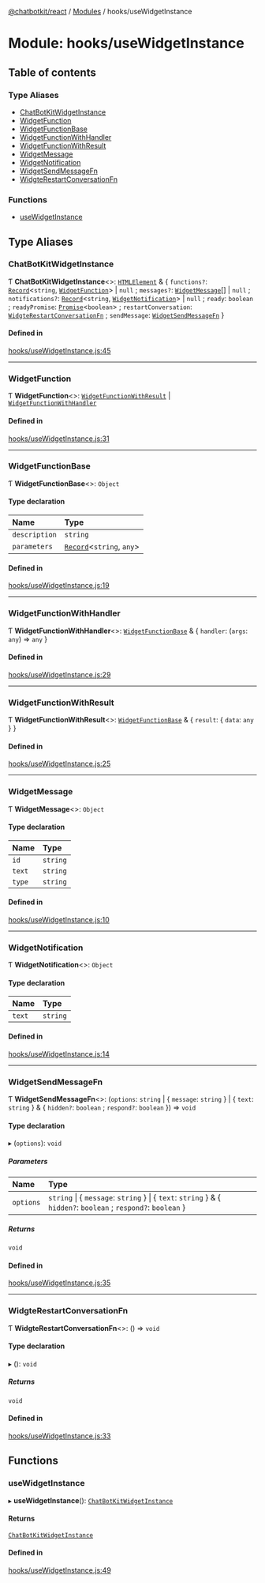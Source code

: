 [@chatbotkit/react](../README.md) / [Modules](../modules.md) / hooks/useWidgetInstance

# Module: hooks/useWidgetInstance

## Table of contents

### Type Aliases

- [ChatBotKitWidgetInstance](hooks_useWidgetInstance.md#chatbotkitwidgetinstance)
- [WidgetFunction](hooks_useWidgetInstance.md#widgetfunction)
- [WidgetFunctionBase](hooks_useWidgetInstance.md#widgetfunctionbase)
- [WidgetFunctionWithHandler](hooks_useWidgetInstance.md#widgetfunctionwithhandler)
- [WidgetFunctionWithResult](hooks_useWidgetInstance.md#widgetfunctionwithresult)
- [WidgetMessage](hooks_useWidgetInstance.md#widgetmessage)
- [WidgetNotification](hooks_useWidgetInstance.md#widgetnotification)
- [WidgetSendMessageFn](hooks_useWidgetInstance.md#widgetsendmessagefn)
- [WidgteRestartConversationFn](hooks_useWidgetInstance.md#widgterestartconversationfn)

### Functions

- [useWidgetInstance](hooks_useWidgetInstance.md#usewidgetinstance)

## Type Aliases

### ChatBotKitWidgetInstance

Ƭ **ChatBotKitWidgetInstance**\<\>: [`HTMLElement`]( https://developer.mozilla.org/docs/Web/API/HTMLElement ) & \{ `functions?`: [`Record`]( https://www.typescriptlang.org/docs/handbook/utility-types.html#recordkeys-type )\<`string`, [`WidgetFunction`](hooks_useWidgetInstance.md#widgetfunction)\> \| ``null`` ; `messages?`: [`WidgetMessage`](hooks_useWidgetInstance.md#widgetmessage)[] \| ``null`` ; `notifications?`: [`Record`]( https://www.typescriptlang.org/docs/handbook/utility-types.html#recordkeys-type )\<`string`, [`WidgetNotification`](hooks_useWidgetInstance.md#widgetnotification)\> \| ``null`` ; `ready`: `boolean` ; `readyPromise`: [`Promise`]( https://developer.mozilla.org/docs/Web/JavaScript/Reference/Global_Objects/Promise )\<`boolean`\> ; `restartConversation`: [`WidgteRestartConversationFn`](hooks_useWidgetInstance.md#widgterestartconversationfn) ; `sendMessage`: [`WidgetSendMessageFn`](hooks_useWidgetInstance.md#widgetsendmessagefn)  }

#### Defined in

[hooks/useWidgetInstance.js:45](https://github.com/chatbotkit/node-sdk/blob/main/packages/react/src/hooks/useWidgetInstance.js#L45)

___

### WidgetFunction

Ƭ **WidgetFunction**\<\>: [`WidgetFunctionWithResult`](hooks_useWidgetInstance.md#widgetfunctionwithresult) \| [`WidgetFunctionWithHandler`](hooks_useWidgetInstance.md#widgetfunctionwithhandler)

#### Defined in

[hooks/useWidgetInstance.js:31](https://github.com/chatbotkit/node-sdk/blob/main/packages/react/src/hooks/useWidgetInstance.js#L31)

___

### WidgetFunctionBase

Ƭ **WidgetFunctionBase**\<\>: `Object`

#### Type declaration

| Name | Type |
| :------ | :------ |
| `description` | `string` |
| `parameters` | [`Record`]( https://www.typescriptlang.org/docs/handbook/utility-types.html#recordkeys-type )\<`string`, `any`\> |

#### Defined in

[hooks/useWidgetInstance.js:19](https://github.com/chatbotkit/node-sdk/blob/main/packages/react/src/hooks/useWidgetInstance.js#L19)

___

### WidgetFunctionWithHandler

Ƭ **WidgetFunctionWithHandler**\<\>: [`WidgetFunctionBase`](hooks_useWidgetInstance.md#widgetfunctionbase) & \{ `handler`: (`args`: `any`) => `any`  }

#### Defined in

[hooks/useWidgetInstance.js:29](https://github.com/chatbotkit/node-sdk/blob/main/packages/react/src/hooks/useWidgetInstance.js#L29)

___

### WidgetFunctionWithResult

Ƭ **WidgetFunctionWithResult**\<\>: [`WidgetFunctionBase`](hooks_useWidgetInstance.md#widgetfunctionbase) & \{ `result`: \{ `data`: `any`  }  }

#### Defined in

[hooks/useWidgetInstance.js:25](https://github.com/chatbotkit/node-sdk/blob/main/packages/react/src/hooks/useWidgetInstance.js#L25)

___

### WidgetMessage

Ƭ **WidgetMessage**\<\>: `Object`

#### Type declaration

| Name | Type |
| :------ | :------ |
| `id` | `string` |
| `text` | `string` |
| `type` | `string` |

#### Defined in

[hooks/useWidgetInstance.js:10](https://github.com/chatbotkit/node-sdk/blob/main/packages/react/src/hooks/useWidgetInstance.js#L10)

___

### WidgetNotification

Ƭ **WidgetNotification**\<\>: `Object`

#### Type declaration

| Name | Type |
| :------ | :------ |
| `text` | `string` |

#### Defined in

[hooks/useWidgetInstance.js:14](https://github.com/chatbotkit/node-sdk/blob/main/packages/react/src/hooks/useWidgetInstance.js#L14)

___

### WidgetSendMessageFn

Ƭ **WidgetSendMessageFn**\<\>: (`options`: `string` \| \{ `message`: `string`  } \| \{ `text`: `string`  } & \{ `hidden?`: `boolean` ; `respond?`: `boolean`  }) => `void`

#### Type declaration

▸ (`options`): `void`

##### Parameters

| Name | Type |
| :------ | :------ |
| `options` | `string` \| \{ `message`: `string`  } \| \{ `text`: `string`  } & \{ `hidden?`: `boolean` ; `respond?`: `boolean`  } |

##### Returns

`void`

#### Defined in

[hooks/useWidgetInstance.js:35](https://github.com/chatbotkit/node-sdk/blob/main/packages/react/src/hooks/useWidgetInstance.js#L35)

___

### WidgteRestartConversationFn

Ƭ **WidgteRestartConversationFn**\<\>: () => `void`

#### Type declaration

▸ (): `void`

##### Returns

`void`

#### Defined in

[hooks/useWidgetInstance.js:33](https://github.com/chatbotkit/node-sdk/blob/main/packages/react/src/hooks/useWidgetInstance.js#L33)

## Functions

### useWidgetInstance

▸ **useWidgetInstance**(): [`ChatBotKitWidgetInstance`](hooks_useWidgetInstance.md#chatbotkitwidgetinstance)

#### Returns

[`ChatBotKitWidgetInstance`](hooks_useWidgetInstance.md#chatbotkitwidgetinstance)

#### Defined in

[hooks/useWidgetInstance.js:49](https://github.com/chatbotkit/node-sdk/blob/main/packages/react/src/hooks/useWidgetInstance.js#L49)

